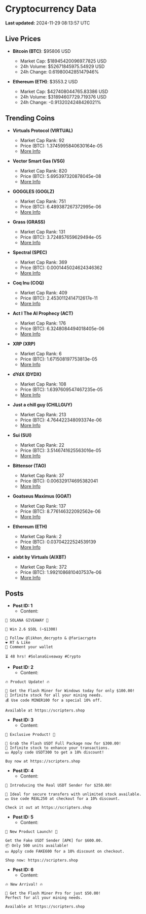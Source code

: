 # Cryptocurrency Data

**Last updated:** 2024-11-29 08:13:57 UTC

## Live Prices
- **Bitcoin (BTC)**: $95806 USD
  - Market Cap: $1894542009697.7825 USD
  - 24h Volume: $52671845975.54929 USD
  - 24h Change: 0.6198004285147946%

- **Ethereum (ETH)**: $3553.2 USD
  - Market Cap: $427408044765.83386 USD
  - 24h Volume: $31894607729.719376 USD
  - 24h Change: -0.9132024248426021%

## Trending Coins
- **Virtuals Protocol (VIRTUAL)**
  - Market Cap Rank: 92
  - Price (BTC): 1.3745995840630164e-05
  - [More Info](https://www.coingecko.com/en/coins/virtual-protocol)

- **Vector Smart Gas (VSG)**
  - Market Cap Rank: 820
  - Price (BTC): 5.695397320878045e-08
  - [More Info](https://www.coingecko.com/en/coins/vector-smart-gas)

- **GOGGLES (GOGLZ)**
  - Market Cap Rank: 751
  - Price (BTC): 6.489387267372995e-06
  - [More Info](https://www.coingecko.com/en/coins/goggles)

- **Grass (GRASS)**
  - Market Cap Rank: 131
  - Price (BTC): 3.724857659629494e-05
  - [More Info](https://www.coingecko.com/en/coins/grass)

- **Spectral (SPEC)**
  - Market Cap Rank: 369
  - Price (BTC): 0.0001445024624346362
  - [More Info](https://www.coingecko.com/en/coins/spectral)

- **Coq Inu (COQ)**
  - Market Cap Rank: 409
  - Price (BTC): 2.4530112414712617e-11
  - [More Info](https://www.coingecko.com/en/coins/coq-inu)

- **Act I The AI Prophecy (ACT)**
  - Market Cap Rank: 176
  - Price (BTC): 6.3248084494018405e-06
  - [More Info](https://www.coingecko.com/en/coins/act-i-the-ai-prophecy)

- **XRP (XRP)**
  - Market Cap Rank: 6
  - Price (BTC): 1.671508197753813e-05
  - [More Info](https://www.coingecko.com/en/coins/xrp)

- **dYdX (DYDX)**
  - Market Cap Rank: 108
  - Price (BTC): 1.6397609547467235e-05
  - [More Info](https://www.coingecko.com/en/coins/dydx-chain)

- **Just a chill guy (CHILLGUY)**
  - Market Cap Rank: 213
  - Price (BTC): 4.764422348093374e-06
  - [More Info](https://www.coingecko.com/en/coins/just-a-chill-guy)

- **Sui (SUI)**
  - Market Cap Rank: 22
  - Price (BTC): 3.5146741625563016e-05
  - [More Info](https://www.coingecko.com/en/coins/sui)

- **Bittensor (TAO)**
  - Market Cap Rank: 37
  - Price (BTC): 0.006329174695382041
  - [More Info](https://www.coingecko.com/en/coins/bittensor)

- **Goatseus Maximus (GOAT)**
  - Market Cap Rank: 137
  - Price (BTC): 8.776146322092562e-06
  - [More Info](https://www.coingecko.com/en/coins/goatseus-maximus)

- **Ethereum (ETH)**
  - Market Cap Rank: 2
  - Price (BTC): 0.03704222524539139
  - [More Info](https://www.coingecko.com/en/coins/ethereum)

- **aixbt by Virtuals (AIXBT)**
  - Market Cap Rank: 372
  - Price (BTC): 1.9921086810407537e-06
  - [More Info](https://www.coingecko.com/en/coins/aixbt-by-virtuals)

## Posts
- **Post ID: 1**
  - Content:
```
🚀 SOLANA GIVEAWAY 🚀

🎁 Win 2.6 $SOL (~$1300)

🤝 Follow @likhon_decrypto & @fariacrypto
❤️ RT & Like
💬 Comment your wallet

⏳ 48 hrs! #SolanaGiveaway #Crypto
```

- **Post ID: 2**
  - Content:
```
🔥 Product Update! 🔥

🚀 Get the Flash Miner for Windows today for only $100.00!
🔋 Infinite stock for all your mining needs.
💰 Use code MINER100 for a special 10% off.

Available at https://scripters.shop
```

- **Post ID: 3**
  - Content:
```
🎁 Exclusive Product! 🎁

💸 Grab the Flash USDT Full Package now for $300.00!
🎉 Infinite stock to enhance your transactions.
💵 Apply code USDT300 to get a 10% discount!

Buy now at https://scripters.shop
```

- **Post ID: 4**
  - Content:
```
💎 Introducing the Real USDT Sender for $250.00!

💼 Ideal for secure transfers with unlimited stock available.
💵 Use code REAL250 at checkout for a 10% discount.

Check it out at https://scripters.shop
```

- **Post ID: 5**
  - Content:
```
🚀 New Product Launch! 🚀

Get the Fake USDT Sender [APK] for $600.00.
📦 Only 500 units available!
💵 Apply code FAKE600 for a 10% discount on checkout.

Shop now: https://scripters.shop
```

- **Post ID: 6**
  - Content:
```
🔥 New Arrival! 🔥

💸 Get the Flash Miner Pro for just $50.00!
Perfect for all your mining needs.

Available at https://scripters.shop
```

